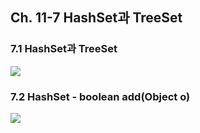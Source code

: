 ## Ch. 11-7 HashSet과 TreeSet

### 7.1 HashSet과 TreeSet

![](C:\Users\IBK\Desktop\Java\200218_11-7~8\capture\1.PNG)



### 7.2 HashSet - boolean add(Object o)

![](C:\Users\IBK\Desktop\Java\200218_11-7~8\capture\2.PNG)



